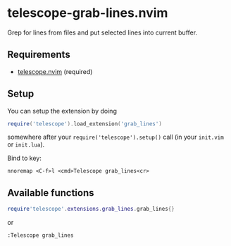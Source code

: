 # telescope-grab-lines.nvim

Grep for lines from files and put selected lines into current buffer.

## Requirements

- [telescope.nvim](https://github.com/nvim-telescope/telescope.nvim) (required)

## Setup

You can setup the extension by doing

```lua
require('telescope').load_extension('grab_lines')
```

somewhere after your `require('telescope').setup()` call (in your ``init.vim`` or ``init.lua``).

Bind to key:

```vim
nnoremap <C-f>l <cmd>Telescope grab_lines<cr>
```

## Available functions

```lua
require'telescope'.extensions.grab_lines.grab_lines{}
```

or

```vim
:Telescope grab_lines
```

